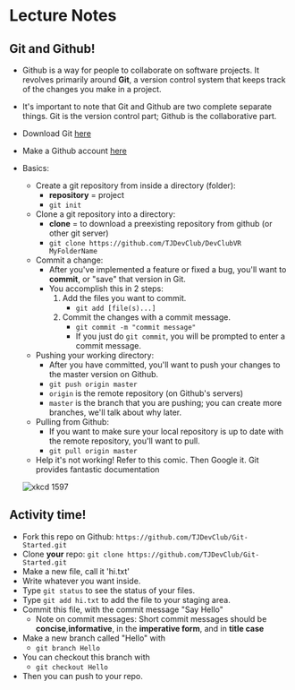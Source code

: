 # Lecture Notes

## Git and Github!
- Github is a way for people to collaborate on software projects. It revolves primarily around __Git__, a version control system that keeps track of the changes you make in a project.
- It's important to note that Git and Github are two complete separate things. Git is the version control part; Github is the collaborative part.
- Download Git [here](https://git-scm.com/downloads)
- Make a Github account [here](https://github.com/)
- Basics:
    + Create a git repository from inside a directory (folder):
        * __repository__ = project
        * `git init`
    + Clone a git repository into a directory:
        * __clone__ = to download a preexisting repository from github (or other git server)
        * `git clone https://github.com/TJDevClub/DevClubVR MyFolderName`
    + Commit a change:
        * After you've implemented a feature or fixed a bug, you'll want to **commit**, or "save" that version in Git.
        * You accomplish this in 2 steps:
            1. Add the files you want to commit.
                + `git add [file(s)...]`
            2. Commit the changes with a commit message.
                + `git commit -m "commit message"`
                + If you just do `git commit`, you will be prompted to enter a commit message.
    + Pushing your working directory:
        * After you have committed, you'll want to push your changes to the master version on Github.
        * `git push origin master`
        * `origin` is the remote repository (on Github's servers)
        * `master` is the branch that you are pushing; you can create more branches, we'll talk about why later.
    + Pulling from Github:
        * If you want to make sure your local repository is up to date with the remote repository, you'll want to pull.
        * `git pull origin master`
    + Help it's not working! Refer to this comic. Then Google it. Git provides fantastic documentation
    
    ![xkcd 1597](http://imgs.xkcd.com/comics/git.png)

## Activity time!
- Fork this repo on Github: `https://github.com/TJDevClub/Git-Started.git`
- Clone **your** repo: `git clone https://github.com/TJDevClub/Git-Started.git`
- Make a new file, call it 'hi.txt'
- Write whatever you want inside.
- Type `git status` to see the status of your files.
- Type `git add hi.txt` to add the file to your staging area.
- Commit this file, with the commit message "Say Hello"
    + Note on commit messages: Short commit messages should be **concise**,**informative**, in the **imperative form**, and in **title case**
- Make a new branch called "Hello" with
    + `git branch Hello`
- You can checkout this branch with
    + `git checkout Hello`
- Then you can push to your repo.

